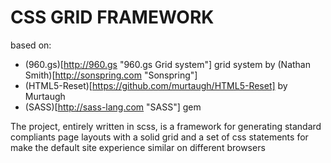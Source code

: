 # CSS GRID FRAMEWORK
based on:
- (960.gs)[http://960.gs "960.gs Grid system"] grid system by (Nathan Smith)[http://sonspring.com "Sonspring"]
- (HTML5-Reset)[https://github.com/murtaugh/HTML5-Reset] by Murtaugh
- (SASS)[http://sass-lang.com "SASS"] gem

The project, entirely written in scss, is a framework for generating standard compliants page layouts with a solid grid and a set of css statements for make the default site experience similar on different browsers
